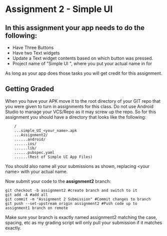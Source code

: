 # Assignment 2 - Simple UI

## In this assignment your app needs to do the following:

* Have Three Buttons
* Have two Text widgets
* Update a Text widget contents based on which button was pressed.
* Project name of "Simple UI <your name>", where you put your actual name in for <your name>

As long as your app does those tasks you will get credit for this assignment.

## Getting Graded

When you have your APK move it to the root directory of your GIT repo that you were given to turn in assignments for this class. Do not use Android Studio to manage your VCS/Repo as it may screw up the repo. So for this assignment you should have a directory that looks like the following:

```
    /
    ...simple_UI_<your_name>.apk
    ...Assignment2/
    ......android/
    ......ios/
    ......lib/
    ......pubspec.yaml
    ......(Rest of Simple UI App Files)
```

You should also name all your submissions as shown, replacing \<your name\> with your actual name.

Now submit your code to the **assignment2** branch:

```
git checkout -b assignment2 #create branch and switch to it
git add -A #add all
git commit -m "Assignment 2 Submission" #Commit changes to branch
git push --set-upstream origin assignment2 #Push code up to assignment1 branch on remote
```

Make sure your branch is exactly named assignment2 matching the case, spacing, etc as my grading script will only pull your submission if it matches exactly.
